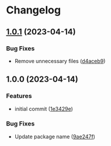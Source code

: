 # Changelog

## [1.0.1](https://github.com/garoudev/eslint-config/compare/v1.0.0...v1.0.1) (2023-04-14)


### Bug Fixes

* Remove unnecessary files ([d4aceb9](https://github.com/garoudev/eslint-config/commit/d4aceb90e4bda8a5078e78fb9a2c92b9f9621340))

## 1.0.0 (2023-04-14)


### Features

* initial commit ([1e3429e](https://github.com/garoudev/eslint-config/commit/1e3429ee25de56e5acc94ec8fffb97ba7cb0aa85))


### Bug Fixes

* Update package name ([9ae247f](https://github.com/garoudev/eslint-config/commit/9ae247f55a5635788d4824bb76b0dcf7035976bc))
